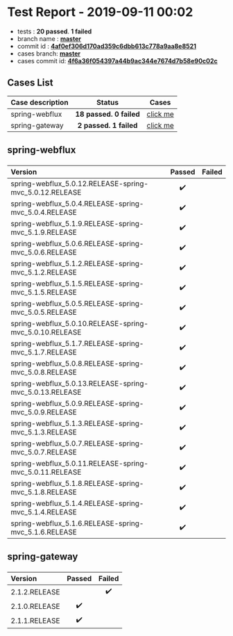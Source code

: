 # Test Report - 2019-09-11 00:02

- tests  : **20 passed**. **1 failed**
- branch name : **[master](https://github.com/apache/incubator-skywalking/tree/master)**
- commit id : **[4af0ef306d170ad359c6dbb613c778a9aa8e8521](https://github.com/apache/incubator-skywalking/commit/4af0ef306d170ad359c6dbb613c778a9aa8e8521)**
- cases branch: **[master](https://github.com/SkywalkingTest/skywalking-autotest-scenarios/tree/master)**
- cases commit id: **[4f6a36f054397a44b9ac344e7674d7b58e90c02c](https://github.com/SkywalkingTest/skywalking-autotest-scenarios/commit/4f6a36f054397a44b9ac344e7674d7b58e90c02c)**

## Cases List

| Case description | Status | Cases|
|:-----|:-----:|:-----:|
|spring-webflux| **18 passed. 0 failed**| [click me](#spring-webflux) |
|spring-gateway| **2 passed. 1 failed**| [click me](#spring-gateway) |

## spring-webflux

### 
|  Version     | Passed | Failed|
|:------------- |:-------:|:-----:|
| spring-webflux_5.0.12.RELEASE-spring-mvc_5.0.12.RELEASE  | :heavy_check_mark:||
| spring-webflux_5.0.4.RELEASE-spring-mvc_5.0.4.RELEASE  | :heavy_check_mark:||
| spring-webflux_5.1.9.RELEASE-spring-mvc_5.1.9.RELEASE  | :heavy_check_mark:||
| spring-webflux_5.0.6.RELEASE-spring-mvc_5.0.6.RELEASE  | :heavy_check_mark:||
| spring-webflux_5.1.2.RELEASE-spring-mvc_5.1.2.RELEASE  | :heavy_check_mark:||
| spring-webflux_5.1.5.RELEASE-spring-mvc_5.1.5.RELEASE  | :heavy_check_mark:||
| spring-webflux_5.0.5.RELEASE-spring-mvc_5.0.5.RELEASE  | :heavy_check_mark:||
| spring-webflux_5.0.10.RELEASE-spring-mvc_5.0.10.RELEASE  | :heavy_check_mark:||
| spring-webflux_5.1.7.RELEASE-spring-mvc_5.1.7.RELEASE  | :heavy_check_mark:||
| spring-webflux_5.0.8.RELEASE-spring-mvc_5.0.8.RELEASE  | :heavy_check_mark:||
| spring-webflux_5.0.13.RELEASE-spring-mvc_5.0.13.RELEASE  | :heavy_check_mark:||
| spring-webflux_5.0.9.RELEASE-spring-mvc_5.0.9.RELEASE  | :heavy_check_mark:||
| spring-webflux_5.1.3.RELEASE-spring-mvc_5.1.3.RELEASE  | :heavy_check_mark:||
| spring-webflux_5.0.7.RELEASE-spring-mvc_5.0.7.RELEASE  | :heavy_check_mark:||
| spring-webflux_5.0.11.RELEASE-spring-mvc_5.0.11.RELEASE  | :heavy_check_mark:||
| spring-webflux_5.1.8.RELEASE-spring-mvc_5.1.8.RELEASE  | :heavy_check_mark:||
| spring-webflux_5.1.4.RELEASE-spring-mvc_5.1.4.RELEASE  | :heavy_check_mark:||
| spring-webflux_5.1.6.RELEASE-spring-mvc_5.1.6.RELEASE  | :heavy_check_mark:||

## spring-gateway

### 
|  Version     | Passed | Failed|
|:------------- |:-------:|:-----:|
| 2.1.2.RELEASE  | |:heavy_check_mark:|
| 2.1.0.RELEASE  | :heavy_check_mark:||
| 2.1.1.RELEASE  | :heavy_check_mark:||


